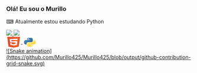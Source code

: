 ### Olá! Eu sou o Murillo 

⌨ Atualmente estou estudando Python
<div>
  <a href="https://github.com/Murillo425">
  <img height="180em" src="https://github-readme-stats.vercel.app/api?username=Murillo425&show_icons=true&theme=dark&include_all_commits=true&count_private=true"/>
  <img height="180em" src="https://github-readme-stats.vercel.app/api/top-langs/?username=Murillo425&layout=compact&langs_count=7&theme=dark"/>
</div>

 <div>
    <img align="center" alt="Rafa-HTML" height="30" width="40" src="https://raw.githubusercontent.com/devicons/devicon/master/icons/html5/html5-original.svg">
    <img align="center" alt="Rafa-Python" height="30" width="40" src="https://raw.githubusercontent.com/devicons/devicon/master/icons/python/python-original.svg">
  </div>
  <div>
      ![Snake animation](https://github.com/Murillo425/Murillo425/blob/output/github-contribution-grid-snake.svg)
  </div>
